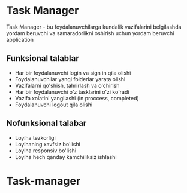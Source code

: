 # Task Manager

Task Manager - bu foydalanuvchilarga kundalik vazifalarini belgilashda yordam beruvchi va samaradorlikni oshirish uchun yordam beruvchi application

## Funksional talablar

- Har bir foydalanuvchi login va sign in qila olishi
- Foydalanuvchilar yangi folderlar yarata olishi
- Vazifalarni qo'shish, tahrirlash va o'chirish
- Har bir foydalanuvchi o'z tasklarini o'zi ko'radi
- Vazifa xolatini yangilashi (in proccess, completed)
- Foydalanuvchi logout qila olishi

## Nofunksional talabar

- Loyiha tezkorligi
- Loyihaning xavfsiz bo'lishi
- Loyiha responsiv bo'lishi
- Loyiha hech qanday kamchiliksiz ishlashi
# Task-manager
